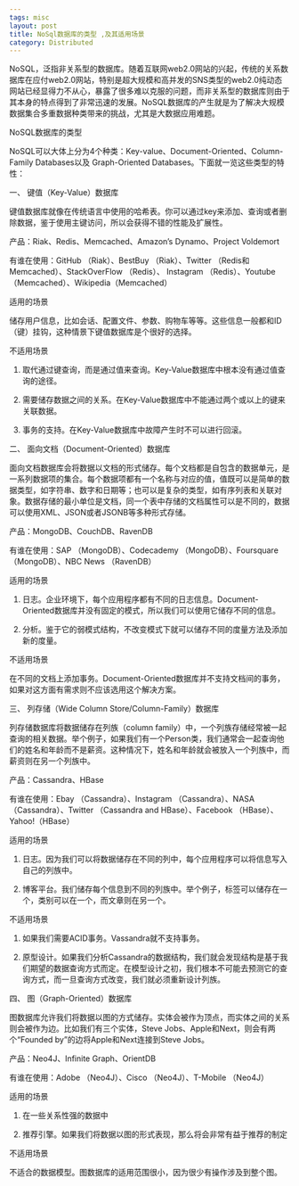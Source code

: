 ```yaml
---
tags: misc
layout: post
title: NoSql数据库的类型 ,及其适用场景
category: Distributed
---
```

NoSQL，泛指非关系型的数据库。随着互联网web2.0网站的兴起，传统的关系数据库在应付web2.0网站，特别是超大规模和高并发的SNS类型的web2.0纯动态网站已经显得力不从心，暴露了很多难以克服的问题，而非关系型的数据库则由于其本身的特点得到了非常迅速的发展。NoSQL数据库的产生就是为了解决大规模数据集合多重数据种类带来的挑战，尤其是大数据应用难题。

<!--more-->
NoSQL数据库的类型

NoSQL可以大体上分为4个种类：Key-value、Document-Oriented、Column-Family Databases以及 Graph-Oriented Databases。下面就一览这些类型的特性：

一、 键值（Key-Value）数据库

键值数据库就像在传统语言中使用的哈希表。你可以通过key来添加、查询或者删除数据，鉴于使用主键访问，所以会获得不错的性能及扩展性。

产品：Riak、Redis、Memcached、Amazon’s Dynamo、Project Voldemort

有谁在使用：GitHub （Riak）、BestBuy （Riak）、Twitter （Redis和Memcached）、StackOverFlow （Redis）、 Instagram （Redis）、Youtube （Memcached）、Wikipedia（Memcached）

适用的场景

储存用户信息，比如会话、配置文件、参数、购物车等等。这些信息一般都和ID（键）挂钩，这种情景下键值数据库是个很好的选择。

不适用场景

1. 取代通过键查询，而是通过值来查询。Key-Value数据库中根本没有通过值查询的途径。

2. 需要储存数据之间的关系。在Key-Value数据库中不能通过两个或以上的键来关联数据。

3. 事务的支持。在Key-Value数据库中故障产生时不可以进行回滚。

二、 面向文档（Document-Oriented）数据库

面向文档数据库会将数据以文档的形式储存。每个文档都是自包含的数据单元，是一系列数据项的集合。每个数据项都有一个名称与对应的值，值既可以是简单的数据类型，如字符串、数字和日期等；也可以是复杂的类型，如有序列表和关联对象。数据存储的最小单位是文档，同一个表中存储的文档属性可以是不同的，数据可以使用XML、JSON或者JSONB等多种形式存储。

产品：MongoDB、CouchDB、RavenDB

有谁在使用：SAP （MongoDB）、Codecademy （MongoDB）、Foursquare （MongoDB）、NBC News （RavenDB）

适用的场景

1. 日志。企业环境下，每个应用程序都有不同的日志信息。Document-Oriented数据库并没有固定的模式，所以我们可以使用它储存不同的信息。

2. 分析。鉴于它的弱模式结构，不改变模式下就可以储存不同的度量方法及添加新的度量。

不适用场景

在不同的文档上添加事务。Document-Oriented数据库并不支持文档间的事务，如果对这方面有需求则不应该选用这个解决方案。

三、 列存储（Wide Column Store/Column-Family）数据库

列存储数据库将数据储存在列族（column family）中，一个列族存储经常被一起查询的相关数据。举个例子，如果我们有一个Person类，我们通常会一起查询他们的姓名和年龄而不是薪资。这种情况下，姓名和年龄就会被放入一个列族中，而薪资则在另一个列族中。

产品：Cassandra、HBase

有谁在使用：Ebay （Cassandra）、Instagram （Cassandra）、NASA （Cassandra）、Twitter （Cassandra and HBase）、Facebook （HBase）、Yahoo!（HBase）

适用的场景

1. 日志。因为我们可以将数据储存在不同的列中，每个应用程序可以将信息写入自己的列族中。

2. 博客平台。我们储存每个信息到不同的列族中。举个例子，标签可以储存在一个，类别可以在一个，而文章则在另一个。

不适用场景

1. 如果我们需要ACID事务。Vassandra就不支持事务。

2. 原型设计。如果我们分析Cassandra的数据结构，我们就会发现结构是基于我们期望的数据查询方式而定。在模型设计之初，我们根本不可能去预测它的查询方式，而一旦查询方式改变，我们就必须重新设计列族。

四、 图（Graph-Oriented）数据库

图数据库允许我们将数据以图的方式储存。实体会被作为顶点，而实体之间的关系则会被作为边。比如我们有三个实体，Steve Jobs、Apple和Next，则会有两个“Founded by”的边将Apple和Next连接到Steve Jobs。

产品：Neo4J、Infinite Graph、OrientDB

有谁在使用：Adobe （Neo4J）、Cisco （Neo4J）、T-Mobile （Neo4J）

适用的场景

1. 在一些关系性强的数据中

2. 推荐引擎。如果我们将数据以图的形式表现，那么将会非常有益于推荐的制定

不适用场景

不适合的数据模型。图数据库的适用范围很小，因为很少有操作涉及到整个图。

